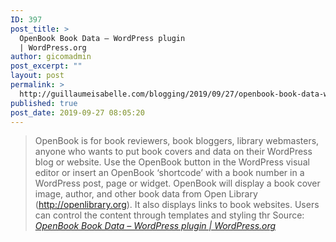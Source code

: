 ```yaml
---
ID: 397
post_title: >
  OpenBook Book Data – WordPress plugin
  | WordPress.org
author: gicomadmin
post_excerpt: ""
layout: post
permalink: >
  http://guillaumeisabelle.com/blogging/2019/09/27/openbook-book-data-wordpress-plugin-wordpress-org/
published: true
post_date: 2019-09-27 08:05:20
---
```

> OpenBook is for book reviewers, book bloggers, library webmasters, anyone who wants to put book covers and data on their WordPress blog or website. Use the OpenBook button in the WordPress visual editor or insert an OpenBook ‘shortcode’ with a book number in a WordPress post, page or widget. OpenBook will display a book cover image, author, and other book data from Open Library (http://openlibrary.org). It also displays links to book websites. Users can control the content through templates and styling thr Source: *[OpenBook Book Data – WordPress plugin | WordPress.org][1]*

 [1]: https://wordpress.org/plugins/openbook-book-data/